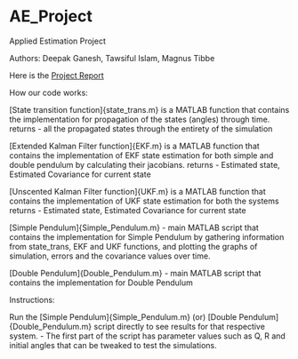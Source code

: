 # AE_Project

Applied Estimation Project

Authors: Deepak Ganesh, Tawsiful Islam, Magnus Tibbe


Here is the [Project Report](https://github.com/deepak046/AE_project/blob/main/AE_project_report.pdf) 

How our code works:

[State transition function]{state_trans.m} is a MATLAB function that contains the implementation for propagation of the states (angles) through time.
    returns - all the propagated states through the entirety of the simulation

[Extended Kalman Filter function]{EKF.m} is a MATLAB function that contains the implementation of EKF state estimation for both simple and double pendulum by calculating their jacobians.
    returns - Estimated state, Estimated Covariance for current state

[Unscented Kalman Filter function]{UKF.m} is a MATLAB function that contains the implementation of UKF state estimation for both the systems
    returns - Estimated state, Estimated Covariance for current state

[Simple Pendulum]{Simple_Pendulum.m} - main MATLAB script that contains the implementation for Simple Pendulum by gathering information from state_trans, EKF and UKF functions, and plotting the graphs of simulation, errors and the covariance values over time.

[Double Pendulum]{Double_Pendulum.m} - main MATLAB script that contains the implementation for Double Pendulum


Instructions:

Run the [Simple Pendulum]{Simple_Pendulum.m} (or) [Double Pendulum]{Double_Pendulum.m} script directly to see results for that respective system. 
    - The first part of the script has parameter values such as Q, R and initial angles that
    can be tweaked to test the simulations.
